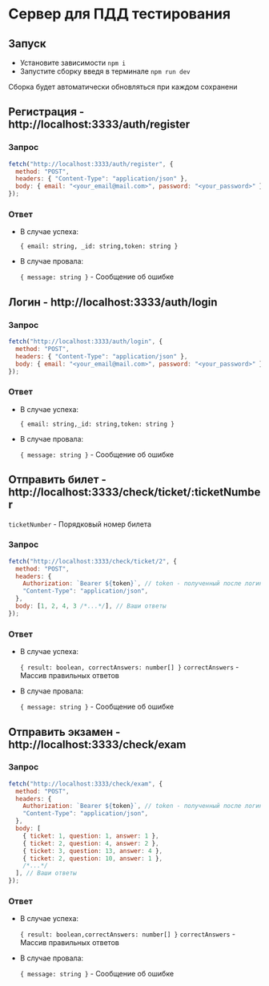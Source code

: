# Сервер для ПДД тестирования

## Запуск

- Установите зависимости `npm i`
- Запустите сборку введя в терминале `npm run dev`

Сборка будет автоматически обновляться при каждом сохранени

## Регистрация - http://localhost:3333/auth/register

### Запрос

```javascript
fetch("http://localhost:3333/auth/register", {
  method: "POST",
  headers: { "Content-Type": "application/json" },
  body: { email: "<your_email@mail.com>", password: "<your_password>" },
});
```

### Ответ

- В случае успеха:

  `{ email: string, _id: string,token: string }`

- В случае провала:

  `{ message: string }` - Сообщение об ошибке

## Логин - http://localhost:3333/auth/login

### Запрос

```javascript
fetch("http://localhost:3333/auth/login", {
  method: "POST",
  headers: { "Content-Type": "application/json" },
  body: { email: "<your_email@mail.com>", password: "<your_password>" },
});
```

### Ответ

- В случае успеха:

  `{ email: string,_id: string,token: string }`

- В случае провала:

  `{ message: string }` - Сообщение об ошибке

## Отправить билет - http://localhost:3333/check/ticket/:ticketNumber

`ticketNumber` - Порядковый номер билета

### Запрос

```javascript
fetch("http://localhost:3333/check/ticket/2", {
  method: "POST",
  headers: {
    Authorization: `Bearer ${token}`, // token - полученный после логина
    "Content-Type": "application/json",
  },
  body: [1, 2, 4, 3 /*...*/], // Ваши ответы
});
```

### Ответ

- В случае успеха:

  `{ result: boolean, correctAnswers: number[] }`
  `correctAnswers` - Массив правильных ответов

- В случае провала:

  `{ message: string }` - Сообщение об ошибке

## Отправить экзамен - http://localhost:3333/check/exam

### Запрос

```javascript
fetch("http://localhost:3333/check/exam", {
  method: "POST",
  headers: {
    Authorization: `Bearer ${token}`, // token - полученный после логина
    "Content-Type": "application/json",
  },
  body: [
    { ticket: 1, question: 1, answer: 1 },
    { ticket: 2, question: 4, answer: 2 },
    { ticket: 3, question: 13, answer: 4 },
    { ticket: 2, question: 10, answer: 1 },
    /*...*/
  ], // Ваши ответы
});
```

### Ответ

- В случае успеха:

  `{ result: boolean,correctAnswers: number[] }`
  `correctAnswers` - Массив правильных ответов

- В случае провала:

  `{ message: string }` - Сообщение об ошибке
